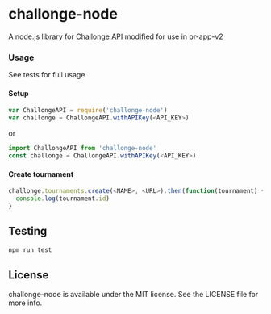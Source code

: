 # challonge-node

A node.js library for [Challonge API](http://api.challonge.com/v1) modified for use in pr-app-v2

### Usage
See tests for full usage
#### Setup
```js
var ChallongeAPI = require('challonge-node')
var challonge = ChallongeAPI.withAPIKey(<API_KEY>)
```
or
```js
import ChallongeAPI from 'challonge-node'
const challonge = ChallongeAPI.withAPIKey(<API_KEY>)
```

#### Create tournament
```js
challonge.tournaments.create(<NAME>, <URL>).then(function(tournament) {
  console.log(tournament.id)
}
```

## Testing
```js
npm run test
```

## License

challonge-node is available under the MIT license. See the LICENSE file for more info.
